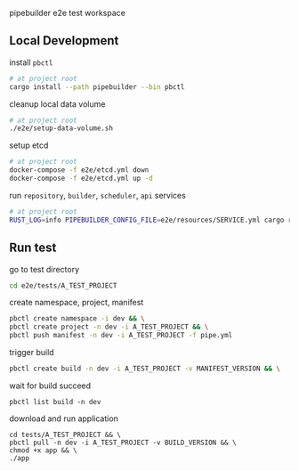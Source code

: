 pipebuilder e2e test workspace
## Local Development
install `pbctl`
```sh
# at project root
cargo install --path pipebuilder --bin pbctl
```
cleanup local data volume
```sh
# at project root
./e2e/setup-data-volume.sh
```
setup etcd
```sh
# at project root
docker-compose -f e2e/etcd.yml down
docker-compose -f e2e/etcd.yml up -d
```
run `repository`, `builder`, `scheduler`, `api` services
```sh
# at project root
RUST_LOG=info PIPEBUILDER_CONFIG_FILE=e2e/resources/SERVICE.yml cargo run --bin SERVICE
```
## Run test
go to test directory
```sh
cd e2e/tests/A_TEST_PROJECT
```
create namespace, project, manifest
```sh
pbctl create namespace -i dev && \
pbctl create project -n dev -i A_TEST_PROJECT && \
pbctl push manifest -n dev -i A_TEST_PROJECT -f pipe.yml
```
trigger build
```sh
pbctl create build -n dev -i A_TEST_PROJECT -v MANIFEST_VERSION && \
```
wait for build succeed
```
pbctl list build -n dev
```
download and run application
```
cd tests/A_TEST_PROJECT && \
pbctl pull -n dev -i A_TEST_PROJECT -v BUILD_VERSION && \
chmod +x app && \
./app
```
